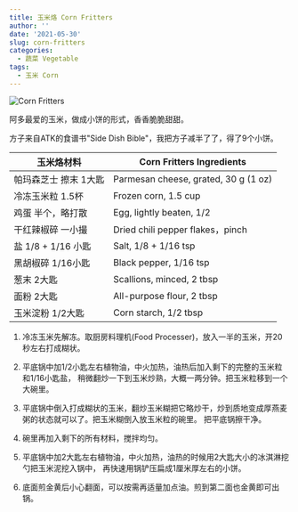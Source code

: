 ```yaml
---
title: 玉米烙 Corn Fritters
author: ''
date: '2021-05-30'
slug: corn-fritters
categories:
  - 蔬菜 Vegetable
tags:
  - 玉米 Corn
---
```


![Corn Fritters](/img/2021-05-30-corn-fritters.jpg)

阿多最爱的玉米，做成小饼的形式，香香脆脆甜甜。

方子来自ATK的食谱书"Side Dish Bible"，我把方子减半了了，得了9个小饼。

|玉米烙材料                             |Corn Fritters Ingredients            |
|---------------------------------------|-------------------------|
|帕玛森芝士 擦末 1大匙                |Parmesan cheese, grated, 30 g (1 oz)           |
|冷冻玉米粒 1.5杯                          |Frozen corn, 1.5 cup            |
|鸡蛋 半个，略打散                              |Egg, lightly beaten, 1/2            |
|干红辣椒碎 一小撮                     |Dried chili pepper flakes，pinch|
|盐 1/8 + 1/16 小匙                             |Salt, 1/8 + 1/16 tsp              |
|黑胡椒碎 1/16小匙                       |Black pepper, 1/16 tsp              |
|葱末 2大匙                               |Scallions, minced, 2 tbsp  |
|面粉 2大匙                             |All-purpose flour, 2 tbsp  |
|玉米淀粉 1/2大匙                             |Corn starch, 1/2 tbsp  |

1. 冷冻玉米先解冻。取厨房料理机(Food Processer)，放入一半的玉米，开20秒左右打成糊状。

2. 平底锅中加1/2小匙左右植物油，中火加热，油热后加入剩下的完整的玉米粒和1/16小匙盐，
稍微翻炒一下到玉米炒熟，大概一两分钟。把玉米粒移到一个大碗里。

3. 平底锅中倒入打成糊状的玉米，翻炒玉米糊把它略炒干，炒到质地变成厚燕麦粥的状态就可以了。把玉米糊倒入放玉米粒的碗里。
把平底锅擦干净。

4. 碗里再加入剩下的所有材料，搅拌均匀。

5. 平底锅中加2大匙左右植物油，中火加热，油热的时候用2大匙大小的冰淇淋挖勺把玉米泥挖入锅中，
再快速用锅铲压扁成1厘米厚左右的小饼。

6. 底面煎金黄后小心翻面，可以按需再适量加点油。煎到第二面也金黄即可出锅。
